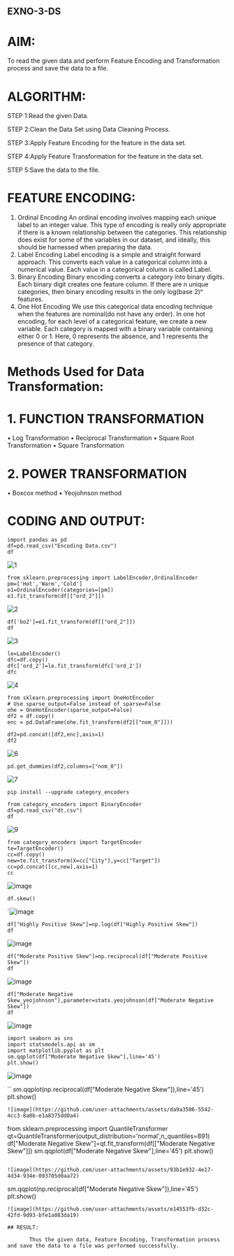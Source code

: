 ## EXNO-3-DS

# AIM:
To read the given data and perform Feature Encoding and Transformation process and save the data to a file.

# ALGORITHM:
STEP 1:Read the given Data.

STEP 2:Clean the Data Set using Data Cleaning Process.

STEP 3:Apply Feature Encoding for the feature in the data set.

STEP 4:Apply Feature Transformation for the feature in the data set.

STEP 5:Save the data to the file.

# FEATURE ENCODING:
1. Ordinal Encoding
An ordinal encoding involves mapping each unique label to an integer value. This type of encoding is really only appropriate if there is a known relationship between the categories. This relationship does exist for some of the variables in our dataset, and ideally, this should be harnessed when preparing the data.
2. Label Encoding
Label encoding is a simple and straight forward approach. This converts each value in a categorical column into a numerical value. Each value in a categorical column is called Label.
3. Binary Encoding
Binary encoding converts a category into binary digits. Each binary digit creates one feature column. If there are n unique categories, then binary encoding results in the only log(base 2)ⁿ features.
4. One Hot Encoding
We use this categorical data encoding technique when the features are nominal(do not have any order). In one hot encoding, for each level of a categorical feature, we create a new variable. Each category is mapped with a binary variable containing either 0 or 1. Here, 0 represents the absence, and 1 represents the presence of that category.

# Methods Used for Data Transformation:
  # 1. FUNCTION TRANSFORMATION
• Log Transformation
• Reciprocal Transformation
• Square Root Transformation
• Square Transformation
  # 2. POWER TRANSFORMATION
• Boxcox method
• Yeojohnson method

# CODING AND OUTPUT:
```
import pandas as pd
df=pd.read_csv("Encoding Data.csv")
df
```
![1](https://github.com/user-attachments/assets/cc4ecbc8-b3a6-48bc-8eb0-9837edf97ed6)

```
from sklearn.preprocessing import LabelEncoder,OrdinalEncoder
pm=['Hot','Warm','Cold']
e1=OrdinalEncoder(categories=[pm])
e1.fit_transform(df[["ord_2"]])
```
![2](https://github.com/user-attachments/assets/fc5870c2-2886-459a-8395-57680c613347)

```
df['bo2']=e1.fit_transform(df[["ord_2"]])
df
```
![3](https://github.com/user-attachments/assets/a7ca1a5e-6a00-41f0-b654-97e6f421d121)

```
le=LabelEncoder()
dfc=df.copy()
dfc['ord_2']=le.fit_transform(dfc['ord_2'])
dfc
```
![4](https://github.com/user-attachments/assets/9f22c909-0b5a-4fc7-8691-79728ec85b7f)

```
from sklearn.preprocessing import OneHotEncoder
# Use sparse_output=False instead of sparse=False
ohe = OneHotEncoder(sparse_output=False)
df2 = df.copy()
enc = pd.DataFrame(ohe.fit_transform(df2[["nom_0"]]))
```
```
df2=pd.concat([df2,enc],axis=1)
df2
```
![6](https://github.com/user-attachments/assets/345869e0-c6a0-442c-a1e0-2920118e8f32)

```
pd.get_dummies(df2,columns=["nom_0"])
```
![7](https://github.com/user-attachments/assets/727d6aa4-6c2f-4c63-b3c5-da3db5e9ee2f)

```
pip install --upgrade category_encoders
```
```
from category_encoders import BinaryEncoder
df=pd.read_csv("dt.csv")
df
```
![9](https://github.com/user-attachments/assets/6c2501ec-858e-4fe5-8e9e-d8c8216e551f)
```
from category_encoders import TargetEncoder
te=TargetEncoder()
cc=df.copy()
new=te.fit_transform(X=cc["City"],y=cc["Target"])
cc=pd.concat([cc,new],axis=1)
cc
```
![image](https://github.com/user-attachments/assets/1fb507a8-9d2f-4503-910a-7bc52453c383)

```
df.skew()
```

`![image](https://github.com/user-attachments/assets/9e13945b-22ec-41b8-b448-c7ab42661094)
```
df["Highly Positive Skew"]=np.log(df["Highly Positive Skew"])
df
```
![image](https://github.com/user-attachments/assets/68fdb7e6-bda0-403e-9ec1-ad58a3518436)


```
df["Moderate Positive Skew"]=np.reciprocal(df["Moderate Positive Skew"])
df
```

![image](https://github.com/user-attachments/assets/3a55b224-9c40-4993-8548-d1db527bd1e2)
```
df["Moderate Negative Skew_yeojohnson"],parameter=stats.yeojohnson(df["Moderate Negative Skew"])
df
```
![image](https://github.com/user-attachments/assets/7b59d15c-e2b9-4f5f-8a7f-054cb0380617)

```
import seaborn as sns
import statsmodels.api as sm
import matplotlib.pyplot as plt
sm.qqplot(df["Moderate Negative Skew"],line='45')
plt.show()
```
![image](https://github.com/user-attachments/assets/c3999973-02fa-40ca-a959-5fdd9f473b78)

``
sm.qqplot(np.reciprocal(df["Moderate Negative Skew"]),line='45')
plt.show()
```
![image](https://github.com/user-attachments/assets/da9a3506-5542-4cc3-8a0b-e1a8375dd0a4)

```
from sklearn.preprocessing import QuantileTransformer
qt=QuantileTransformer(output_distribution='normal',n_quantiles=891)
df["Moderate Negative Skew"]=qt.fit_transform(df[["Moderate Negative Skew"]])
sm.qqplot(df["Moderate Negative Skew"],line='45')
plt.show()
```

![image](https://github.com/user-attachments/assets/93b1e932-4e17-4d34-934e-093705d0aa72)
```
sm.qqplot(np.reciprocal(df["Moderate Negative Skew"]),line='45')
plt.show()
```
![image](https://github.com/user-attachments/assets/e14553fb-d32c-42fd-9d93-bfe1a083da19)

## RESULT:

       Thus the given data, Feature Encoding, Transformation process and save the data to a file was performed successfully.

       
